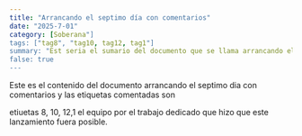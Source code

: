 ```yaml
---
title: "Arrancando el septimo día con comentarios"
date: "2025-7-01"
category: [Soberana"]
tags: ["tag8", "tag10, tag12, tag1"]
summary: "Est seria el sumario del documento que se llama arrancando el septimo dia con comentarios"
false: true
---
```


Este es el contenido del documento arrancando el septimo dia con comentarios y las etiquetas comentadas son


etiuetas 8, 10, 12,1  el equipo por el trabajo dedicado que hizo que este lanzamiento fuera posible.